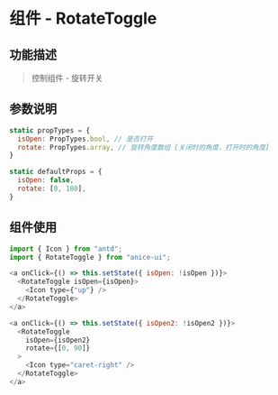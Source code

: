 # 组件 - RotateToggle

## 功能描述

> 控制组件 - 旋转开关

## 参数说明

```javascript
static propTypes = {
  isOpen: PropTypes.bool, // 是否打开
  rotate: PropTypes.array, // 旋转角度数组 [关闭时的角度，打开时的角度]
}

static defaultProps = {
  isOpen: false,
  rotate: [0, 180],
}
```

## 组件使用

```javascript
import { Icon } from "antd";
import { RotateToggle } from "anice-ui";

<a onClick={() => this.setState({ isOpen: !isOpen })}>
  <RotateToggle isOpen={isOpen}>
    <Icon type={"up"} />
  </RotateToggle>
</a>

<a onClick={() => this.setState({ isOpen2: !isOpen2 })}>
  <RotateToggle
    isOpen={isOpen2}
    rotate={[0, 90]}
  >
    <Icon type="caret-right" />
  </RotateToggle>
</a>
```
